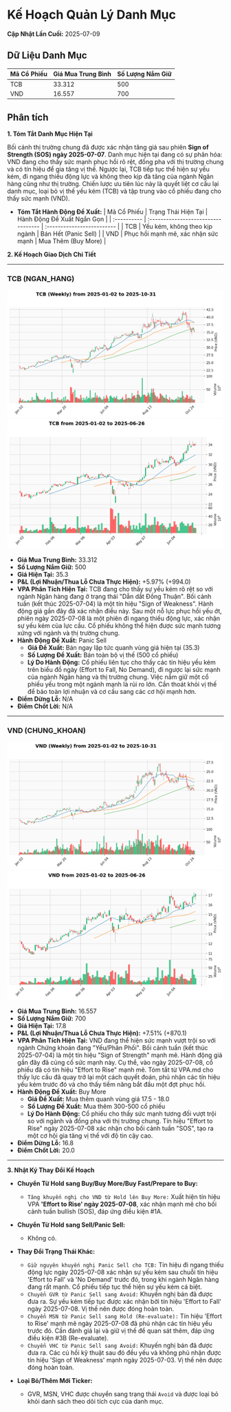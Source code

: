 # Kế Hoạch Quản Lý Danh Mục

**Cập Nhật Lần Cuối:** 2025-07-09

## Dữ Liệu Danh Mục

| Mã Cổ Phiếu | Giá Mua Trung Bình | Số Lượng Nắm Giữ |
| :---------- | :----------------- | :--------------- |
| TCB         | 33.312             | 500              |
| VND         | 16.557             | 700              |

## Phân tích

**1. Tóm Tắt Danh Mục Hiện Tại**

Bối cảnh thị trường chung đã được xác nhận tăng giá sau phiên **Sign of Strength (SOS) ngày 2025-07-07**. Danh mục hiện tại đang có sự phân hóa: VND đang cho thấy sức mạnh phục hồi rõ rệt, đồng pha với thị trường chung và có tín hiệu để gia tăng vị thế. Ngược lại, TCB tiếp tục thể hiện sự yếu kém, đi ngang thiếu động lực và không theo kịp đà tăng của ngành Ngân hàng cũng như thị trường. Chiến lược ưu tiên lúc này là quyết liệt cơ cấu lại danh mục, loại bỏ vị thế yếu kém (TCB) và tập trung vào cổ phiếu đang cho thấy sức mạnh (VND).

*   **Tóm Tắt Hành Động Đề Xuất:**
    | Mã Cổ Phiếu | Trạng Thái Hiện Tại                 | Hành Động Đề Xuất Ngắn Gọn |
    | :---------- | :---------------------------------- | :------------------------- |
    | TCB         | Yếu kém, không theo kịp ngành       | Bán Hết (Panic Sell)       |
    | VND         | Phục hồi mạnh mẽ, xác nhận sức mạnh | Mua Thêm (Buy More)        |

**2. Kế Hoạch Giao Dịch Chi Tiết**

-----

### **TCB (NGAN_HANG)**
![Weekly Chart](./reports_week/TCB/TCB_candlestick_chart.png)
![Daily Chart](./reports/TCB/TCB_candlestick_chart.png)

*   **Giá Mua Trung Bình:** 33.312
*   **Số Lượng Nắm Giữ:** 500
*   **Giá Hiện Tại:** 35.3
*   **P&L (Lợi Nhuận/Thua Lỗ Chưa Thực Hiện):** +5.97% (+994.0)
*   **VPA Phân Tích Hiện Tại:** TCB đang cho thấy sự yếu kém rõ rệt so với ngành Ngân hàng đang ở trạng thái "Dẫn dắt Đồng Thuận". Bối cảnh tuần (kết thúc 2025-07-04) là một tín hiệu "Sign of Weakness". Hành động giá gần đây đã xác nhận điều này. Sau một nỗ lực phục hồi yếu ớt, phiên ngày 2025-07-08 là một phiên đi ngang thiếu động lực, xác nhận sự yếu kém của lực cầu. Cổ phiếu không thể hiện được sức mạnh tương xứng với ngành và thị trường chung.
*   **Hành Động Đề Xuất:** Panic Sell
    *   **Giá Đề Xuất:** Bán ngay lập tức quanh vùng giá hiện tại (35.3)
    *   **Số Lượng Đề Xuất:** Bán toàn bộ vị thế (500 cổ phiếu)
    *   **Lý Do Hành Động:** Cổ phiếu liên tục cho thấy các tín hiệu yếu kém trên biểu đồ ngày (Effort to Fall, No Demand), đi ngược lại sức mạnh của ngành Ngân hàng và thị trường chung. Việc nắm giữ một cổ phiếu yếu trong một ngành mạnh là rủi ro lớn. Cần thoát khỏi vị thế để bảo toàn lợi nhuận và cơ cấu sang các cơ hội mạnh hơn.
*   **Điểm Dừng Lỗ:** N/A
*   **Điểm Chốt Lời:** N/A

-----

### **VND (CHUNG_KHOAN)**
![Weekly Chart](./reports_week/VND/VND_candlestick_chart.png)
![Daily Chart](./reports/VND/VND_candlestick_chart.png)

*   **Giá Mua Trung Bình:** 16.557
*   **Số Lượng Nắm Giữ:** 700
*   **Giá Hiện Tại:** 17.8
*   **P&L (Lợi Nhuận/Thua Lỗ Chưa Thực Hiện):** +7.51% (+870.1)
*   **VPA Phân Tích Hiện Tại:** VND đang thể hiện sức mạnh vượt trội so với ngành Chứng khoán đang "Yếu/Phân Phối". Bối cảnh tuần (kết thúc 2025-07-04) là một tín hiệu "Sign of Strength" mạnh mẽ. Hành động giá gần đây đã củng cố sức mạnh này. Cụ thể, vào ngày 2025-07-08, cổ phiếu đã có tín hiệu "Effort to Rise" mạnh mẽ. Tóm tắt từ VPA.md cho thấy lực cầu đã quay trở lại một cách quyết đoán, phủ nhận các tín hiệu yếu kém trước đó và cho thấy tiềm năng bắt đầu một đợt phục hồi.
*   **Hành Động Đề Xuất:** Buy More
    *   **Giá Đề Xuất:** Mua thêm quanh vùng giá 17.5 - 18.0
    *   **Số Lượng Đề Xuất:** Mua thêm 300-500 cổ phiếu
    *   **Lý Do Hành Động:** Cổ phiếu cho thấy sức mạnh tương đối vượt trội so với ngành và đồng pha với thị trường chung. Tín hiệu "Effort to Rise" ngày 2025-07-08 xác nhận cho bối cảnh tuần "SOS", tạo ra một cơ hội gia tăng vị thế với độ tin cậy cao.
*   **Điểm Dừng Lỗ:** 16.8
*   **Điểm Chốt Lời:** 20.0

-----

**3. Nhật Ký Thay Đổi Kế Hoạch**

*   **Chuyển Từ Hold sang Buy/Buy More/Buy Fast/Prepare to Buy:**
    *   `Tăng khuyến nghị cho VND từ Hold lên Buy More:` Xuất hiện tín hiệu VPA **'Effort to Rise' ngày 2025-07-08**, xác nhận mạnh mẽ cho bối cảnh tuần bullish (SOS), đáp ứng điều kiện #1A.

*   **Chuyển Từ Hold sang Sell/Panic Sell:**
    *   Không có.

*   **Thay Đổi Trạng Thái Khác:**
    *   `Giữ nguyên khuyến nghị Panic Sell cho TCB:` Tín hiệu đi ngang thiếu động lực ngày 2025-07-08 xác nhận sự yếu kém sau chuỗi tín hiệu 'Effort to Fall' và 'No Demand' trước đó, trong khi ngành Ngân hàng đang rất mạnh. Cổ phiếu tiếp tục thể hiện sự yếu kém cá biệt.
    *   `Chuyển GVR từ Panic Sell sang Avoid:` Khuyến nghị bán đã được đưa ra. Sự yếu kém tiếp tục được xác nhận bởi tín hiệu 'Effort to Fall' ngày 2025-07-08. Vị thế nên được đóng hoàn toàn.
    *   `Chuyển MSN từ Panic Sell sang Hold (Re-evaluate):` Tín hiệu 'Effort to Rise' mạnh mẽ ngày 2025-07-08 đã phủ nhận các tín hiệu yếu trước đó. Cần đánh giá lại và giữ vị thế để quan sát thêm, đáp ứng điều kiện #3B (Re-evaluate).
    *   `Chuyển VHC từ Panic Sell sang Avoid:` Khuyến nghị bán đã được đưa ra. Các cú hồi kỹ thuật sau đó đều yếu và không phủ nhận được tín hiệu 'Sign of Weakness' mạnh ngày 2025-07-03. Vị thế nên được đóng hoàn toàn.

*   **Loại Bỏ/Thêm Mới Ticker:**
    *   GVR, MSN, VHC được chuyển sang trạng thái `Avoid` và được loại bỏ khỏi danh sách theo dõi tích cực của danh mục.